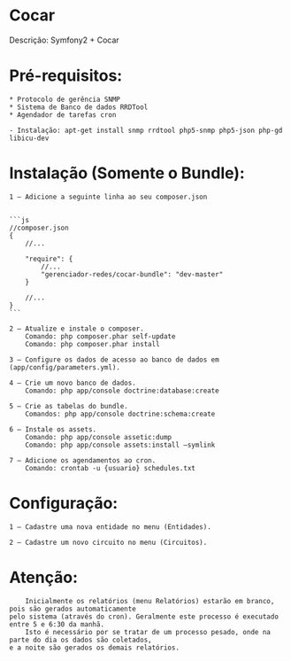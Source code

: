 Cocar
===============

Descrição: Symfony2 + Cocar

Pré-requisitos:
===============
	* Protocolo de gerência SNMP
	* Sistema de Banco de dados RRDTool
	* Agendador de tarefas cron

	- Instalação: apt-get install snmp rrdtool php5-snmp php5-json php-gd libicu-dev

Instalação (Somente o Bundle):
===============
	1 – Adicione a seguinte linha ao seu composer.json
	

	```js
	//composer.json
	{
	    //...
	
	    "require": {
	        //...
	        "gerenciador-redes/cocar-bundle": "dev-master"
	    }
	
	    //...
	}
	```
	
	2 – Atualize e instale o composer.
		Comando: php composer.phar self-update
		Comando: php composer.phar install
	
	3 – Configure os dados de acesso ao banco de dados em (app/config/parameters.yml).

	4 – Crie um novo banco de dados.
		Comando: php app/console doctrine:database:create
	
	5 – Crie as tabelas do bundle.
		Comandos: php app/console doctrine:schema:create

	6 – Instale os assets.
		Comando: php app/console assetic:dump
		Comando: php app/console assets:install –symlink

	7 – Adicione os agendamentos ao cron.
		Comando: crontab -u {usuario} schedules.txt

Configuração:
===============
	1 – Cadastre uma nova entidade no menu (Entidades).

	2 – Cadastre um novo circuito no menu (Circuitos).

Atenção:
===============
		Inicialmente os relatórios (menu Relatórios) estarão em branco, pois são gerados automaticamente 
	pelo sistema (através do cron). Geralmente este processo é executado entre 5 e 6:30 da manhã. 
		Isto é necessário por se tratar de um processo pesado, onde na parte do dia os dados são coletados, 
	e a noite são gerados os demais relatórios.

